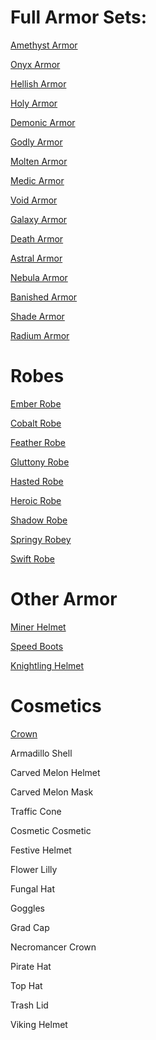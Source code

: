 # Full Armor Sets:

[Amethyst Armor](https://github.com/ItsMePok/PFE/wiki/Amethyst-Armor)

[Onyx Armor](https://github.com/ItsMePok/PFE/wiki/Onyx-Armor)

[Hellish Armor](https://github.com/ItsMePok/PFE/wiki/Hellish-Armor)

[Holy Armor](https://github.com/ItsMePok/PFE/wiki/Holy-Armor)

[Demonic Armor](https://github.com/ItsMePok/PFE/wiki/Demonic-Armor)

[Godly Armor](https://github.com/ItsMePok/PFE/wiki/Godly-Armor)

[Molten Armor](https://github.com/ItsMePok/PFE/wiki/Molten-Armor)

[Medic Armor](https://github.com/ItsMePok/PFE/wiki/Medic-Armor)

[Void Armor](https://github.com/ItsMePok/PFE/wiki/Void-Armor)

[Galaxy Armor](https://github.com/ItsMePok/PFE/wiki/Galaxy-Armor)

[Death Armor](https://github.com/ItsMePok/PFE/wiki/Death-Armor)

[Astral Armor](https://github.com/ItsMePok/PFE/wiki/Astral-Armor)

[Nebula Armor](https://github.com/ItsMePok/PFE/wiki/Nebula-Armor)

[Banished Armor](https://github.com/ItsMePok/PFE/wiki/Banished-Armor)

[Shade Armor](https://github.com/ItsMePok/PFE/wiki/Shade-Armor)

[Radium Armor](https://github.com/ItsMePok/PFE/wiki/Radium-Armor)

# Robes

[Ember Robe](https://github.com/ItsMePok/PFE/wiki/Ember-Robe)

[Cobalt Robe](https://github.com/ItsMePok/PFE/wiki/Cobalt-Robe)

[Feather Robe](https://github.com/ItsMePok/PFE/wiki/Feather-Robe)

[Gluttony Robe](https://github.com/ItsMePok/PFE/wiki/Gluttony-Robe)

[Hasted Robe](https://github.com/ItsMePok/PFE/wiki/Hasted-Robe)

[Heroic Robe](https://github.com/ItsMePok/PFE/wiki/Heroic-Robe)

[Shadow Robe](https://github.com/ItsMePok/PFE/wiki/Shadow-Robe)

[Springy Robey](https://github.com/ItsMePok/PFE/wiki/Springy-Robey)

[Swift Robe](https://github.com/ItsMePok/PFE/wiki/Swift-Robe)

# Other Armor

[Miner Helmet](https://github.com/ItsMePok/PFE/wiki/Miner-Helmet)

[Speed Boots](https://github.com/ItsMePok/PFE/wiki/Speed-Boots)

[Knightling Helmet](https://github.com/ItsMePok/PFE/wiki/Knightling-Helmet)

# Cosmetics

[Crown](https://github.com/ItsMePok/PFE/wiki/Crown)

Armadillo Shell

Carved Melon Helmet

Carved Melon Mask

Traffic Cone

Cosmetic Cosmetic

Festive Helmet

Flower Lilly

Fungal Hat

Goggles

Grad Cap

Necromancer Crown

Pirate Hat

Top Hat

Trash Lid

Viking Helmet
